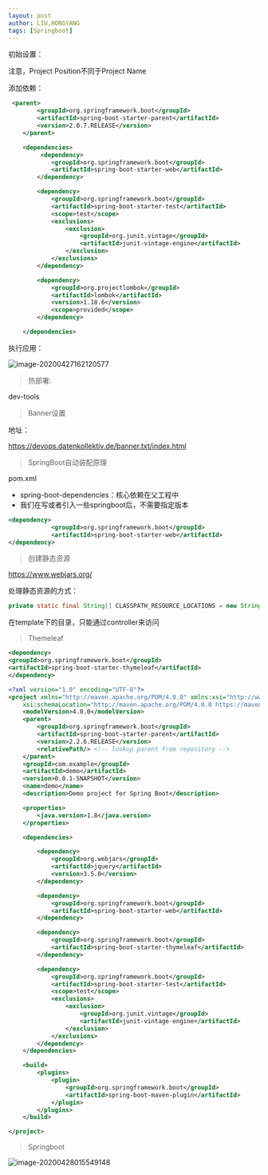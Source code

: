 ```yaml
---
layout: post
author: LIU,HONGYANG
tags: [Springboot]
---
```




初始设置：



注意，Project Position不同于Project Name



添加依赖：



```xml
 <parent>
        <groupId>org.springframework.boot</groupId>
        <artifactId>spring-boot-starter-parent</artifactId>
        <version>2.0.7.RELEASE</version>
    </parent>

    <dependencies>
         <dependency>
            <groupId>org.springframework.boot</groupId>
            <artifactId>spring-boot-starter-web</artifactId>
        </dependency>

        <dependency>
            <groupId>org.springframework.boot</groupId>
            <artifactId>spring-boot-starter-test</artifactId>
            <scope>test</scope>
            <exclusions>
                <exclusion>
                    <groupId>org.junit.vintage</groupId>
                    <artifactId>junit-vintage-engine</artifactId>
                </exclusion>
            </exclusions>
        </dependency>

        <dependency>
            <groupId>org.projectlombok</groupId>
            <artifactId>lombok</artifactId>
            <version>1.18.6</version>
            <scope>provided</scope>
        </dependency>

    </dependencies>
```





执行应用：



![image-20200427162120577](https://tva1.sinaimg.cn/large/007S8ZIlgy1ge8efvlv4yj315e0gy0y9.jpg)





>  热部署:



dev-tools



> Banner设置



地址：

https://devops.datenkollektiv.de/banner.txt/index.html



> SpringBoot自动装配原理



pom.xml

- spring-boot-dependencies：核心依赖在父工程中
- 我们在写或者引入一些springboot后，不需要指定版本



```xml
<dependency>
			<groupId>org.springframework.boot</groupId>
			<artifactId>spring-boot-starter-web</artifactId>
</dependency>
```





> 创建静态资源

https://www.webjars.org/



处理静态资源的方式：

```java
private static final String[] CLASSPATH_RESOURCE_LOCATIONS = new String[]{"classpath:/META-INF/resources/", "classpath:/resources/", "classpath:/static/", "classpath:/public/"};
```



在template下的目录，只能通过controller来访问





> Themeleaf

```xml
<dependency>
<groupId>org.springframework.boot</groupId>
<artifactId>spring-boot-starter-thymeleaf</artifactId>
</dependency>
```





```xml
<?xml version="1.0" encoding="UTF-8"?>
<project xmlns="http://maven.apache.org/POM/4.0.0" xmlns:xsi="http://www.w3.org/2001/XMLSchema-instance"
	xsi:schemaLocation="http://maven.apache.org/POM/4.0.0 https://maven.apache.org/xsd/maven-4.0.0.xsd">
	<modelVersion>4.0.0</modelVersion>
	<parent>
		<groupId>org.springframework.boot</groupId>
		<artifactId>spring-boot-starter-parent</artifactId>
		<version>2.2.6.RELEASE</version>
		<relativePath/> <!-- lookup parent from repository -->
	</parent>
	<groupId>com.example</groupId>
	<artifactId>demo</artifactId>
	<version>0.0.1-SNAPSHOT</version>
	<name>demo</name>
	<description>Demo project for Spring Boot</description>

	<properties>
		<java.version>1.8</java.version>
	</properties>

	<dependencies>

		<dependency>
			<groupId>org.webjars</groupId>
			<artifactId>jquery</artifactId>
			<version>3.5.0</version>
		</dependency>

		<dependency>
			<groupId>org.springframework.boot</groupId>
			<artifactId>spring-boot-starter-web</artifactId>
		</dependency>

		<dependency>
			<groupId>org.springframework.boot</groupId>
			<artifactId>spring-boot-starter-thymeleaf</artifactId>
		</dependency>

		<dependency>
			<groupId>org.springframework.boot</groupId>
			<artifactId>spring-boot-starter-test</artifactId>
			<scope>test</scope>
			<exclusions>
				<exclusion>
					<groupId>org.junit.vintage</groupId>
					<artifactId>junit-vintage-engine</artifactId>
				</exclusion>
			</exclusions>
		</dependency>
	</dependencies>

	<build>
		<plugins>
			<plugin>
				<groupId>org.springframework.boot</groupId>
				<artifactId>spring-boot-maven-plugin</artifactId>
			</plugin>
		</plugins>
	</build>

</project>

```



> Springboot



![image-20200428015549148](https://tva1.sinaimg.cn/large/007S8ZIlgy1ge9kvqrmbgj30uo0eognb.jpg)
